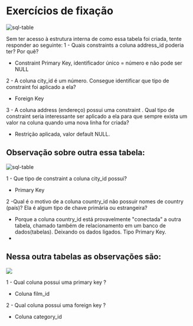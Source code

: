 # Exercícios de fixação
![sql-table](https://s3.us-east-2.amazonaws.com/assets.app.betrybe.com/back-end/sql/images/table1-a6228d5cf09aea61d1e205b18663d256.png)

Sem ter acesso à estrutura interna de como essa tabela foi criada, tente responder ao seguinte:
1 - Quais constraints a coluna address_id poderia ter? Por quê?
- Constraint Primary Key, identificador único = número e não pode ser NULL

2 - A coluna city_id é um número. Consegue identificar que tipo de constraint foi aplicado a ela?
- Foreign Key

3 - A coluna address (endereço) possui uma constraint . Qual tipo de constraint seria interessante ser aplicado a ela para que sempre exista um valor na coluna quando uma nova linha for criada?
- Restrição aplicada, valor default NULL.

## Observação sobre outra essa tabela:
![sql-table](https://s3.us-east-2.amazonaws.com/assets.app.betrybe.com/back-end/sql/images/IntroductionCityTable-647aaf2f2be1406e6dbd68e50d9e5f90.png)

1 - Que tipo de constraint a coluna city_id possui?
- Primary Key

2 -Qual é o motivo de a coluna country_id não possuir nomes de country (país)? Ela é algum tipo de chave primária ou estrangeira?
- Porque a coluna country_id está provavelmente "conectada" a outra tabela, chamado também de relacionamento em um banco de dados(tabelas). Deixando os dados ligados. Tipo Primary Key.
- 
## Nessa outra tabelas as observações são:
![](https://s3.us-east-2.amazonaws.com/assets.app.betrybe.com/back-end/sql/images/table3-dfbcb99a6654c108ca5f6258e7a3dcd1.png)

1 - Qual coluna possui uma primary key ?
- Coluna film_id

2 - Qual coluna possui uma foreign key ?
- Coluna category_id
